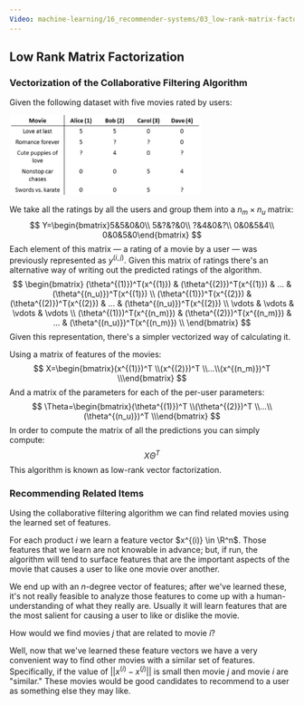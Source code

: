 ```yaml
---
Video: machine-learning/16_recommender-systems/03_low-rank-matrix-factorization/01_vectorization-low-rank-matrix-factorization.mp4
---
```


## Low Rank Matrix Factorization

### Vectorization of the Collaborative Filtering Algorithm

Given the following dataset with five movies rated by users:

<img src="05-vectorization-low-rank-matrix-factorization.assets/image-20210715111530362.png" alt="image-20210715111530362" style="zoom:33%;" />

We take all the ratings by all the users and group them into a $n_m \times n_u$ matrix:
$$
Y=\begin{bmatrix}5&5&0&0\\ 5&?&?&0\\ ?&4&0&?\\ 0&0&5&4\\ 0&0&5&0\end{bmatrix}
$$
Each element of this matrix — a rating of a movie by a user — was previously represented as $y^{(i,j)}$. Given this matrix of ratings there's an alternative way of writing out the predicted ratings of the algorithm.  
$$
\begin{bmatrix}
(\theta^{(1)})^T(x^{(1)}) & (\theta^{(2)})^T(x^{(1)}) & ... & (\theta^{(n_u)})^T(x^{(1)}) \\
(\theta^{(1)})^T(x^{(2)}) & (\theta^{(2)})^T(x^{(2)}) & ... & (\theta^{(n_u)})^T(x^{(2)}) \\
\vdots & \vdots & \vdots & \vdots \\
(\theta^{(1)})^T(x^{(n_m)}) & (\theta^{(2)})^T(x^{(n_m)}) & ... & (\theta^{(n_u)})^T(x^{(n_m)}) \\
\end{bmatrix}
$$
Given this representation, there's a simpler vectorized way of calculating it.

Using a matrix of features of the movies:
$$
X=\begin{bmatrix}(x^{(1)})^T \\(x^{(2)})^T \\...\\(x^{(n_m)})^T \\\end{bmatrix}
$$
And a matrix of the parameters for each of the per-user parameters:
$$
\Theta=\begin{bmatrix}(\theta^{(1)})^T \\(\theta^{(2)})^T \\...\\(\theta^{(n_u)})^T \\\end{bmatrix}
$$
In order to compute the matrix of all the predictions you can simply compute:
$$
X \Theta ^T
$$
This algorithm is known as low-rank vector factorization.

### Recommending Related Items

Using the collaborative filtering algorithm we can find related movies using the learned set of features.

For each product $i$ we learn a feature vector $x^{(i)} \in \R^n$.  Those features that we learn are not knowable in advance; but, if run, the algorithm will tend to surface features that are the important aspects of the movie that causes a user to like one movie over another.

We end up with an $n$-degree vector of features; after we've learned these, it's not really feasible to analyze those features to come up with a human-understanding of what they really are.  Usually it will learn features that are the most salient for causing a user to like or dislike the movie.

How would we find movies $j$ that are related to movie $i$?

Well, now that we've learned these feature vectors we have a very convenient way to find other movies with a similar set of features.  Specifically, if the value of $||x^{(i)}-x^{(j)}||$ is small then movie $j$ and movie $i$ are "similar."  These movies would be good candidates to recommend to a user as something else they may like.














